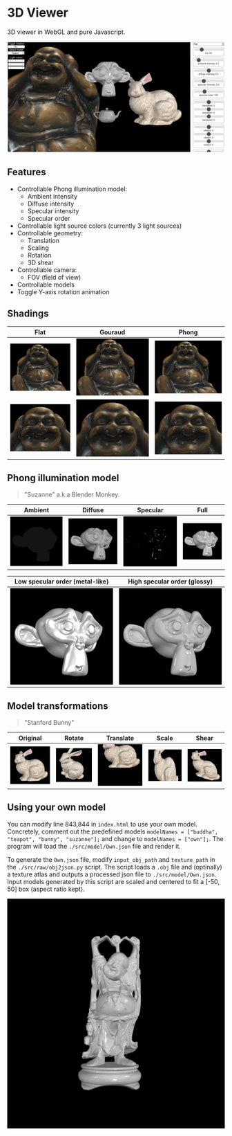 # 3D Viewer

3D viewer in WebGL and pure Javascript.

![Viewer](./imgs/viewer.png)

## Features
- Controllable Phong illumination model:
    - Ambient intensity
    - Diffuse intensity
    - Specular intensity
    - Specular order
- Controllable light source colors (currently 3 light sources)
- Controllable geometry:
    - Translation
    - Scaling
    - Rotation
    - 3D shear
- Controllable camera:
    - FOV (field of view)
- Controllable models
- Toggle Y-axis rotation animation

## Shadings
|Flat|Gouraud|Phong|
|--|--|--|
|![flat](./imgs/flat.png)|![gouraud](./imgs/gouraud.png)|![phong](./imgs/phong.png)|
|![flat](./imgs/flat-close.png)|![gouraud](./imgs/gouraud-close.png)|![phong](./imgs/phong-close.png)|

## Phong illumination model
> "Suzanne" a.k.a Blender Monkey.

|Ambient|Diffuse|Specular|Full|
|--|--|--|--|
|![ambient](./imgs/ambient.png)|![diffuse](./imgs/diffuse.png)|![specular](./imgs/specular.png)|![full](./imgs/full.png)|

|Low specular order (metal-like)|High specular order (glossy)|
|--|--|
|![spec-low](./imgs/spec-low.png)|![spec-high](./imgs/spec-high.png)|

## Model transformations
> "Stanford Bunny"

|Original|Rotate|Translate|Scale|Shear|
|--|--|--|--|--|
|![orig](./imgs/orig.png)|![rotate](./imgs/rotate.png)|![translate](./imgs/translate.png)|![scale](./imgs/scale.png)|![shear](./imgs/shear.png)|

## Using your own model

You can modify line 843,844 in `index.html` to use your own model. Concretely, comment out the predefined models `modelNames = ["buddha", "teapot", "bunny", "suzanne"];` and change to `modelNames = ["own"];`. The program will load the `./src/model/Own.json` file and render it.
   
To generate the `Own.json` file, modify `input_obj_path` and `texture_path` in the `./src/raw/obj2json.py` script. The script loads a `.obj` file and (optinally) a texture atlas and outputs a processed json file to `./src/model/Own.json`. Input models generated by this script are scaled and centered to fit a [-50, 50] box (aspect ratio kept).

<p align="center"><img src="./imgs/happy_buddha.png" width="600" ></p>



